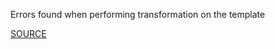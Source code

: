 Errors found when performing transformation on the template

[SOURCE](https://github.com/aws-cloudformation/cfn-python-lint)